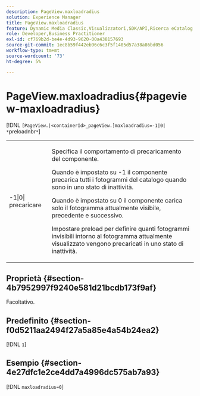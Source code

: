```yaml
---
description: PageView.maxloadradius
solution: Experience Manager
title: PageView.maxloadradius
feature: Dynamic Media Classic,Visualizzatori,SDK/API,Ricerca eCatalog
role: Developer,Business Practitioner
exl-id: cf769b2d-be4e-4d93-9620-00a438157693
source-git-commit: 1ec8b59f442eb96c6c3f5f1405d57a38a86bd056
workflow-type: tm+mt
source-wordcount: '73'
ht-degree: 5%

---
```


# PageView.maxloadradius{#pageview-maxloadradius}

[!DNL `[PageView.|<containerId>_pageView.]maxloadradius=-1|0| *`preloadnbr`*`]

<table id="table_985ADD6C9BD04C629A84C9C625CCCFEB"> 
 <tbody> 
  <tr> 
   <td colname="col1"> <p><span class="codeph">-1|0|<span class="varname"> precaricare</span></span> </p> </td> 
   <td colname="col2"> <p>Specifica il comportamento di precaricamento del componente. </p> <p>Quando è impostato su <span class="codeph"> -1</span> il componente precarica tutti i fotogrammi del catalogo quando sono in uno stato di inattività. </p> <p> Quando è impostato su <span class="codeph"> 0</span> il componente carica solo il fotogramma attualmente visibile, precedente e successivo. </p> <p>Impostare <span class="codeph"><span class="varname"> preload</span></span> per definire quanti fotogrammi invisibili intorno al fotogramma attualmente visualizzato vengono precaricati in uno stato di inattività. </p> </td> 
  </tr> 
 </tbody> 
</table>

## Proprietà {#section-4b7952997f9240e581d21bcdb173f9af}

Facoltativo.

## Predefinito {#section-f0d5211aa2494f27a5a85e4a54b24ea2}

[!DNL `1`]

## Esempio {#section-4e27dfc1e2ce4dd7a4996dc575ab7a93}

[!DNL `maxloadradius=0`]
